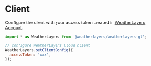 # Client

Configure the client with your access token created in [WeatherLayers Account](https://account.weatherlayers.com).

```javascript
import * as WeatherLayers from '@weatherlayers/weatherlayers-gl';

// configure WeatherLayers Cloud client
WeatherLayers.setClientConfig({
  accessToken: 'xxx',
});
```
